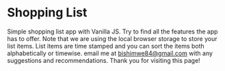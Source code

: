 # Shopping List

Simple shopping list app with Vanilla JS.
Try to find all the features the app has to offer.
Note that we are using the local browser storage to store your list items.
List items are time stamped and you can sort the items both alphabetically or timewise.
email me at bishimwe84@gmail.com with any suggestions and recommendations.
Thank you for visiting this page!
